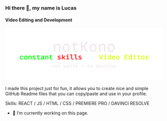 ### Hi there 👋, my name is Lucas
#### Video Editing and Development
![Video Editing and Development](https://github.com/Stealthbroken/Stealthbroken/blob/main/minbanner.png)

I made this project just for fun, it allows you to create nice and simple GitHub Readme files that you can copy/paste and use in your profile.

Skills: REACT / JS / HTML / CSS / PREMIERE PRO / DAVINCI RESOLVE

- 🔭 I’m currently working on this page. 






<!---
[![Lucas' GitHub stats](https://github-readme-stats.vercel.app/api?username=stealthbroken)](https://github.com/anuraghazra/github-readme-stats)
<!---
--->
